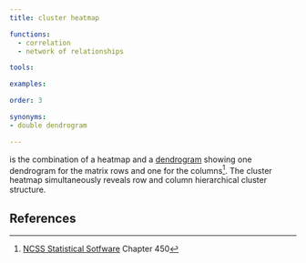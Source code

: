 ```yaml
---
title: cluster heatmap 

functions:
  - correlation
  - network of relationships

tools:

examples:

order: 3

synonyms:
- double dendrogram

---
```


is the combination of a heatmap and a [dendrogram](/dendrogram) showing one dendrogram for the matrix rows and one for the columns[^ncss]. The cluster heatmap simultaneously reveals row and column hierarchical cluster structure.

<!--more-->

## References
[^ncss]: [NCSS Statistical Sotfware](https://ncss-wpengine.netdna-ssl.com/wp-content/themes/ncss/pdf/Procedures/NCSS/Clustered_Heat_Maps-Double_Dendrograms.pdf) Chapter 450
